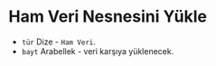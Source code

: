 # Ham Veri Nesnesini Yükle

* `tür` Dize - `Ham Veri`.
* `bayt` Arabellek - veri karşıya yüklenecek.